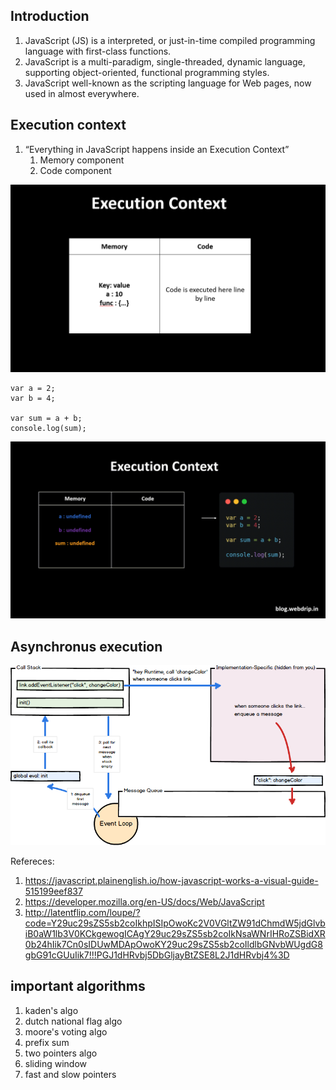 ## Introduction

1. JavaScript (JS) is a interpreted, or just-in-time compiled programming language with first-class functions.
2. JavaScript is a multi-paradigm, single-threaded, dynamic language, supporting object-oriented, functional programming styles.
3. JavaScript well-known as the scripting language for Web pages, now used in almost everywhere.

## Execution context

1. “Everything in JavaScript happens inside an Execution Context”
   1. Memory component
   2. Code component

![Execution Context](./src/public/execution_context.png)

```JS
var a = 2;
var b = 4;

var sum = a + b;
console.log(sum);
```

![Example](./src/public/execution.gif)

## Asynchronus execution

![Asynchronus execution](./src/public/event_loop.png)

Refereces:

1. https://javascript.plainenglish.io/how-javascript-works-a-visual-guide-515199eef837
2. https://developer.mozilla.org/en-US/docs/Web/JavaScript
3. http://latentflip.com/loupe/?code=Y29uc29sZS5sb2coIkhpISIpOwoKc2V0VGltZW91dChmdW5jdGlvbiB0aW1lb3V0KCkgewogICAgY29uc29sZS5sb2coIkNsaWNrIHRoZSBidXR0b24hIik7Cn0sIDUwMDApOwoKY29uc29sZS5sb2coIldlbGNvbWUgdG8gbG91cGUuIik7!!!PGJ1dHRvbj5DbGljayBtZSE8L2J1dHRvbj4%3D

## important algorithms

1. kaden's algo
2. dutch national flag algo
3. moore's voting algo
4. prefix sum
5. two pointers algo
6. sliding window
7. fast and slow pointers
